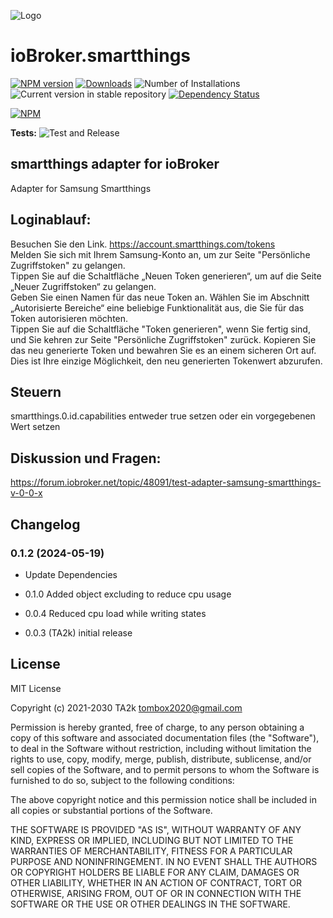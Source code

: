 ![Logo](admin/smartthings.png)

# ioBroker.smartthings

[![NPM version](https://img.shields.io/npm/v/iobroker.smartthings.svg)](https://www.npmjs.com/package/iobroker.smartthings)
[![Downloads](https://img.shields.io/npm/dm/iobroker.smartthings.svg)](https://www.npmjs.com/package/iobroker.smartthings)
![Number of Installations](https://iobroker.live/badges/smartthings-installed.svg)
![Current version in stable repository](https://iobroker.live/badges/smartthings-stable.svg)
[![Dependency Status](https://img.shields.io/david/TA2k/iobroker.smartthings.svg)](https://david-dm.org/TA2k/iobroker.smartthings)

[![NPM](https://nodei.co/npm/iobroker.smartthings.png?downloads=true)](https://nodei.co/npm/iobroker.smartthings/)

**Tests:** ![Test and Release](https://github.com/TA2k/ioBroker.smartthings/workflows/Test%20and%20Release/badge.svg)

## smartthings adapter for ioBroker

Adapter for Samsung Smartthings

## Loginablauf:

Besuchen Sie den Link. https://account.smartthings.com/tokens  
Melden Sie sich mit Ihrem Samsung-Konto an, um zur Seite \"Persönliche Zugriffstoken\" zu gelangen.  
Tippen Sie auf die Schaltfläche „Neuen Token generieren“, um auf die Seite „Neuer Zugriffstoken“ zu gelangen.  
Geben Sie einen Namen für das neue Token an. Wählen Sie im Abschnitt „Autorisierte Bereiche“ eine beliebige Funktionalität aus, die Sie für das Token autorisieren möchten.  
Tippen Sie auf die Schaltfläche \"Token generieren\", wenn Sie fertig sind, und Sie kehren zur Seite \"Persönliche Zugriffstoken\" zurück. Kopieren Sie das neu generierte Token und bewahren Sie es an einem sicheren Ort auf. Dies ist Ihre einzige Möglichkeit, den neu generierten Tokenwert abzurufen.

## Steuern

smartthings.0.id.capabilities entweder true setzen oder ein vorgegebenen Wert setzen

## Diskussion und Fragen:

https://forum.iobroker.net/topic/48091/test-adapter-samsung-smartthings-v-0-0-x

## Changelog
### 0.1.2 (2024-05-19)

- Update Dependencies

- 0.1.0 Added object excluding to reduce cpu usage

- 0.0.4 Reduced cpu load while writing states

- 0.0.3 (TA2k) initial release

## License

MIT License

Copyright (c) 2021-2030 TA2k <tombox2020@gmail.com>

Permission is hereby granted, free of charge, to any person obtaining a copy
of this software and associated documentation files (the "Software"), to deal
in the Software without restriction, including without limitation the rights
to use, copy, modify, merge, publish, distribute, sublicense, and/or sell
copies of the Software, and to permit persons to whom the Software is
furnished to do so, subject to the following conditions:

The above copyright notice and this permission notice shall be included in all
copies or substantial portions of the Software.

THE SOFTWARE IS PROVIDED "AS IS", WITHOUT WARRANTY OF ANY KIND, EXPRESS OR
IMPLIED, INCLUDING BUT NOT LIMITED TO THE WARRANTIES OF MERCHANTABILITY,
FITNESS FOR A PARTICULAR PURPOSE AND NONINFRINGEMENT. IN NO EVENT SHALL THE
AUTHORS OR COPYRIGHT HOLDERS BE LIABLE FOR ANY CLAIM, DAMAGES OR OTHER
LIABILITY, WHETHER IN AN ACTION OF CONTRACT, TORT OR OTHERWISE, ARISING FROM,
OUT OF OR IN CONNECTION WITH THE SOFTWARE OR THE USE OR OTHER DEALINGS IN THE
SOFTWARE.
